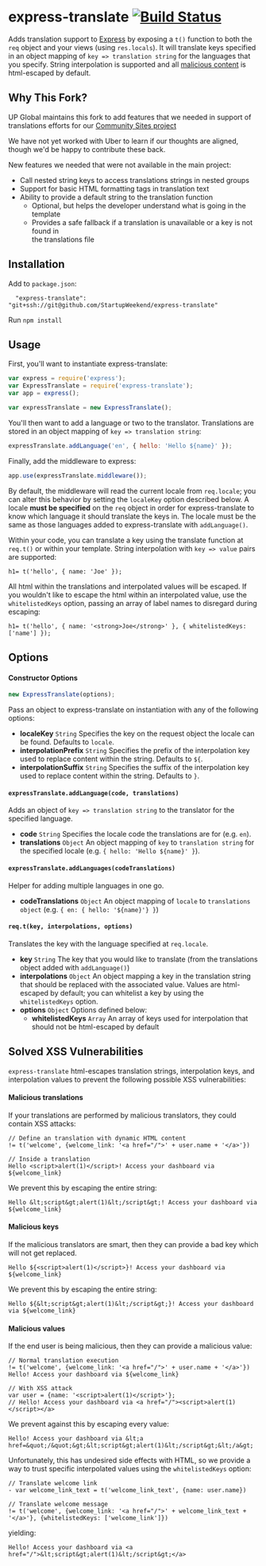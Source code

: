 # express-translate [![Build Status](https://travis-ci.org/uber/express-translate.png?branch=master)](https://travis-ci.org/uber/express-translate)

Adds translation support to [Express](http://expressjs.com/) by exposing a `t()`
function to both the `req` object and your views (using `res.locals`). It will
translate keys specified in an object mapping of `key => translation string` for
the languages that you specify. String interpolation is supported and all
[malicious content](#solved-xss-vulnerabilities) is html-escaped by default.

## Why This Fork?

UP Global maintains this fork to add features that we needed in support of
translations efforts for our [Community Sites project](http://www.up.co/communities)

We have not yet worked with Uber to learn if our thoughts are aligned, though we'd
be happy to contribute these back.

New features we needed that were not available in the main project:

* Call nested string keys to access translations strings in nested groups
* Support for basic HTML formatting tags in translation text
* Ability to provide a default string to the translation function
  * Optional, but helps the developer understand what is going in the template
  * Provides a safe fallback if a translation is unavailable or a key is not found in   
  the translations file

## Installation

Add to `package.json`:

```
  "express-translate": "git+ssh://git@github.com/StartupWeekend/express-translate"
```

Run `npm install`

## Usage

First, you'll want to instantiate express-translate:

``` js
var express = require('express');
var ExpressTranslate = require('express-translate');
var app = express();

var expressTranslate = new ExpressTranslate();
```

You'll then want to add a language or two to the translator. Translations are
stored in an object mapping of `key => translation string`:

``` js
expressTranslate.addLanguage('en', { hello: 'Hello ${name}' });
```

Finally, add the middleware to express:

``` js
app.use(expressTranslate.middleware());
```

By default, the middleware will read the current locale from `req.locale`; you
can alter this behavior by setting the `localeKey` option described below. A
locale **must be specified** on the `req` object in order for express-translate
to know which language it should translate the keys in. The locale must be the
same as those languages added to express-translate with `addLanguage()`.

Within your code, you can translate a key using the translate function
at `req.t()` or within your template. String interpolation with `key => value`
pairs are supported:

``` jade
h1= t('hello', { name: 'Joe' });
```

All html within the translations and interpolated values will be escaped. If
you wouldn't like to escape the html within an interpolated value, use the
`whitelistedKeys` option, passing an array of label names to disregard during escaping:

``` jade
h1= t('hello', { name: '<strong>Joe</strong>' }, { whitelistedKeys: ['name'] });
```

## Options

#### Constructor Options

``` js
new ExpressTranslate(options);
```

Pass an object to express-translate on instantiation with any of the following options:

- **localeKey** `String` Specifies the key on the request object the locale can
be found. Defaults to `locale`.
- **interpolationPrefix** `String` Specifies the prefix of the interpolation
key used to replace content within the string. Defaults to `${`.
- **interpolationSuffix** `String` Specifies the suffix of the interpolation
key used to replace content within the string. Defaults to `}`.

#### `expressTranslate.addLanguage(code, translations)`

Adds an object of `key => translation string` to the translator for the specified
language.

- **code** `String` Specifies the locale code the translations are for (e.g. `en`).
- **translations** `Object` An object mapping of `key` to `translation string`
for the specified locale (e.g. `{ hello: 'Hello ${name}' }`).

#### `expressTranslate.addLanguages(codeTranslations)`

Helper for adding multiple languages in one go.

- **codeTranslations** `Object` An object mapping of `locale` to `translations object`
(e.g. `{ en: { hello: '${name}'} }`)

#### `req.t(key, interpolations, options)`

Translates the key with the language specified at `req.locale`.

- **key** `String` The key that you would like to translate (from the translations
object added with `addLanguage()`)
- **interpolations** `Object` An object mapping a key in the translation string
that should be replaced with the associated value. Values are html-escaped by
default; you can whitelist a key by using the `whitelistedKeys` option.
- **options** `Object` Options defined below:
  - **whitelistedKeys** `Array` An array of keys used for interpolation that should
  not be html-escaped by default

## Solved XSS Vulnerabilities

`express-translate` html-escapes translation strings, interpolation keys, and
interpolation values to prevent the following possible XSS vulnerabilities:

#### Malicious translations

If your translations are performed by malicious translators, they could contain
XSS attacks:

``` jade
// Define an translation with dynamic HTML content
!= t('welcome', {welcome_link: '<a href="/">' + user.name + '</a>'})

// Inside a translation
Hello <script>alert(1)</script>! Access your dashboard via ${welcome_link}
```

We prevent this by escaping the entire string:

``` jade
Hello &lt;script&gt;alert(1)&lt;/script&gt;! Access your dashboard via ${welcome_link}
```

#### Malicious keys

If the malicious translators are smart, then they can provide a bad key which
will not get replaced.

``` jade
Hello ${<script>alert(1)</script>}! Access your dashboard via ${welcome_link}
```

We prevent this by escaping the entire string:

``` jade
Hello ${&lt;script&gt;alert(1)&lt;/script&gt;}! Access your dashboard via ${welcome_link}
```

#### Malicious values

If the end user is being malicious, then they can provide a malicious value:

``` jade
// Normal translation execution
!= t('welcome', {welcome_link: '<a href="/">' + user.name + '</a>'})
Hello! Access your dashboard via ${welcome_link}

// With XSS attack
var user = {name: '<script>alert(1)</script>'};
// Hello! Access your dashboard via <a href="/"><script>alert(1)</script></a>
```

We prevent against this by escaping every value:

``` jade
Hello! Access your dashboard via &lt;a href=&quot;/&quot;&gt;&lt;script&gt;alert(1)&lt;/script&gt;&lt;/a&gt;
```

Unfortunately, this has undesired side effects with HTML, so we provide a way
to trust specific interpolated values using the `whitelistedKeys` option:

``` jade
// Translate welcome link
- var welcome_link_text = t('welcome_link_text', {name: user.name})

// Translate welcome message
!= t('welcome', {welcome_link: '<a href="/">' + welcome_link_text + '</a>'}, {whitelistedKeys: ['welcome_link']})
```

yielding:

``` jade
Hello! Access your dashboard via <a href="/">&lt;script&gt;alert(1)&lt;/script&gt;</a>
```

